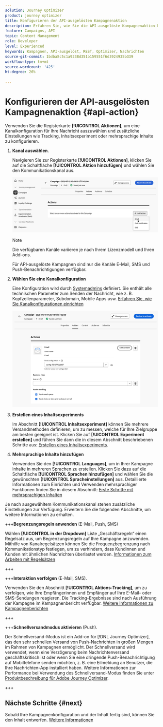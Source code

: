 ```yaml
---
solution: Journey Optimizer
product: journey optimizer
title: Konfigurieren der API-ausgelösten Kampagnenaktion
description: Erfahren Sie, wie Sie die API-ausgelöste Kampagnenaktion konfigurieren.
feature: Campaigns, API
topic: Content Management
role: Developer
level: Experienced
keywords: Kampagnen, API-ausgelöst, REST, Optimizer, Nachrichten
source-git-commit: 1bdba8c5c1a9238d351b159551f6d3924935b339
workflow-type: tm+mt
source-wordcount: '425'
ht-degree: 26%

---
```



# Konfigurieren der API-ausgelösten Kampagnenaktion {#api-action}

Verwenden Sie die Registerkarte **[!UICONTROL Aktionen]**, um eine Kanalkonfiguration für Ihre Nachricht auszuwählen und zusätzliche Einstellungen wie Tracking, Inhaltsexperiment oder mehrsprachige Inhalte zu konfigurieren.

1. **Kanal auswählen**.

   Navigieren Sie zur Registerkarte **[!UICONTROL Aktionen]**, klicken Sie auf die Schaltfläche **[!UICONTROL Aktion hinzufügen]** und wählen Sie den Kommunikationskanal aus.

   ![](assets/api-triggered-channel.png)

   >[!NOTE]
   >
   >Die verfügbaren Kanäle variieren je nach Ihrem Lizenzmodell und Ihren Add-ons.
   >
   >Für API-ausgelöste Kampagnen sind nur die Kanäle E-Mail, SMS und Push-Benachrichtigungen verfügbar.

1. **Wählen Sie eine Kanalkonfiguration**

   Eine Konfiguration wird durch [Systemadmins](../start/path/administrator.md) definiert. Sie enthält alle technischen Parameter zum Senden der Nachricht, wie z. B. Kopfzeilenparameter, Subdomain, Mobile Apps usw. [Erfahren Sie, wie Sie Kanalkonfigurationen einrichten](../configuration/channel-surfaces.md)

   ![](assets/create-campaign-action.png)

1. **Erstellen eines Inhaltsexperiments**

   Im Abschnitt **[!UICONTROL Inhaltsexperiment]** können Sie mehrere Versandmethoden definieren, um zu messen, welche für Ihre Zielgruppe am besten geeignet ist. Klicken Sie auf **[!UICONTROL Experiment erstellen]** und führen Sie dann die in diesem Abschnitt beschriebenen Schritte aus: [Erstellen eines Inhaltsexperiments](../content-management/content-experiment.md).

1. **Mehrsprachige Inhalte hinzufügen**

   Verwenden Sie den **[!UICONTROL Languages]**, um in Ihrer Kampagne Inhalte in mehreren Sprachen zu erstellen. Klicken Sie dazu auf die Schaltfläche **[!UICONTROL Sprachen hinzufügen]** und wählen Sie die gewünschten **[!UICONTROL Spracheinstellungen]** aus. Detaillierte Informationen zum Einrichten und Verwenden mehrsprachiger Funktionen finden Sie in diesem Abschnitt: [Erste Schritte mit mehrsprachigen Inhalten](../content-management/multilingual-gs.md)

Je nach ausgewähltem Kommunikationskanal stehen zusätzliche Einstellungen zur Verfügung. Erweitern Sie die folgenden Abschnitte, um weitere Informationen zu erhalten.

+++**Begrenzungsregeln anwenden** (E-Mail, Push, SMS)

Wählen **[!UICONTROL in der Dropdown]** Liste „Geschäftsregeln“ einen Regelsatz aus, um Begrenzungsregeln auf Ihre Kampagne anzuwenden. Mithilfe von Kanalregelsätzen können Sie die Frequenzbegrenzung nach Kommunikationstyp festlegen, um zu verhindern, dass Kundinnen und Kunden mit ähnlichen Nachrichten überlastet werden. [Informationen zum Arbeiten mit Regelsätzen](../conflict-prioritization/rule-sets.md)

+++

+++**Interaktion verfolgen** (E-Mail, SMS).

Verwenden Sie den Abschnitt **[!UICONTROL Aktions-Tracking]**, um zu verfolgen, wie Ihre Empfängerinnen und Empfänger auf Ihre E-Mail- oder SMS-Sendungen reagieren. Die Tracking-Ergebnisse sind nach Ausführung der Kampagne im Kampagnenbericht verfügbar. [Weitere Informationen zu Kampagnenberichten](../reports/campaign-global-report-cja.md)

+++

+++**Schnellversandmodus aktivieren** (Push).

Der Schnellversand-Modus ist ein Add-on für [!DNL Journey Optimizer], das den sehr schnellen Versand von Push-Nachrichten in großen Mengen im Rahmen von Kampagnen ermöglicht. Der Schnellversand wird verwendet, wenn eine Verzögerung beim Nachrichtenversand geschäftskritisch ist oder wenn Sie eine dringende Push-Benachrichtigung auf Mobiltelefone senden möchten, z. B. eine Eilmeldung an Benutzer, die Ihre Nachrichten-App installiert haben. Weitere Informationen zur Performance bei Verwendung des Schnellversand-Modus finden Sie unter [Produktbeschreibung für Adobe Journey Optimizer](https://helpx.adobe.com/de/legal/product-descriptions/adobe-journey-optimizer.html).

+++

## Nächste Schritte {#next}

Sobald Ihre Kampagnenkonfiguration und der Inhalt fertig sind, können Sie den Inhalt entwerfen. [Weitere Informationen](api-triggered-campaign-content.md)
